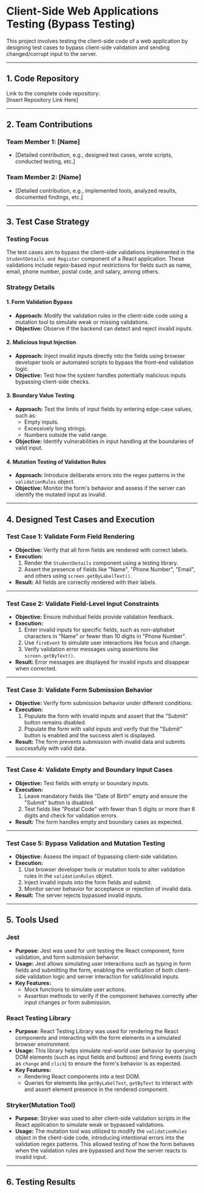 # Client-Side Web Applications Testing (Bypass Testing)

This project involves testing the client-side code of a web application by designing test cases to bypass client-side validation and sending changed/corrupt input to the server.

---

## 1. Code Repository  
Link to the complete code repository:  
[Insert Repository Link Here]  

---

## 2. Team Contributions  
### Team Member 1: [Name]  
- [Detailed contribution, e.g., designed test cases, wrote scripts, conducted testing, etc.]  

### Team Member 2: [Name]  
- [Detailed contribution, e.g., implemented tools, analyzed results, documented findings, etc.]  

---

## 3. Test Case Strategy  

### Testing Focus  
The test cases aim to bypass the client-side validations implemented in the `StudentDetails and Register` component of a React application. These validations include regex-based input restrictions for fields such as name, email, phone number, postal code, and salary, among others.

### Strategy Details  

#### 1. Form Validation Bypass  
- **Approach:** Modify the validation rules in the client-side code using a mutation tool to simulate weak or missing validations.  
- **Objective:** Observe if the backend can detect and reject invalid inputs.

#### 2. Malicious Input Injection  
- **Approach:** Inject invalid inputs directly into the fields using browser developer tools or automated scripts to bypass the front-end validation logic.  
- **Objective:** Test how the system handles potentially malicious inputs bypassing client-side checks.

#### 3. Boundary Value Testing  
- **Approach:** Test the limits of input fields by entering edge-case values, such as:  
  - Empty inputs.  
  - Excessively long strings.  
  - Numbers outside the valid range.  
- **Objective:** Identify vulnerabilities in input handling at the boundaries of valid input.

#### 4. Mutation Testing of Validation Rules  
- **Approach:** Introduce deliberate errors into the regex patterns in the `validationRules` object.  
- **Objective:** Monitor the form's behavior and assess if the server can identify the mutated input as invalid.

---


## 4. Designed Test Cases and Execution  

### Test Case 1: Validate Form Field Rendering  
- **Objective:** Verify that all form fields are rendered with correct labels.  
- **Execution:**  
  1. Render the `StudentDetails` component using a testing library.  
  2. Assert the presence of fields like "Name", "Phone Number", "Email", and others using `screen.getByLabelText()`.  
- **Result:** All fields are correctly rendered with their labels.  

---

### Test Case 2: Validate Field-Level Input Constraints  
- **Objective:** Ensure individual fields provide validation feedback.  
- **Execution:**  
  1. Enter invalid inputs for specific fields, such as non-alphabet characters in "Name" or fewer than 10 digits in "Phone Number".  
  2. Use `fireEvent` to simulate user interactions like focus and change.  
  3. Verify validation error messages using assertions like `screen.getByText()`.  
- **Result:** Error messages are displayed for invalid inputs and disappear when corrected.  

---

### Test Case 3: Validate Form Submission Behavior  
- **Objective:** Verify form submission behavior under different conditions.  
- **Execution:**  
  1. Populate the form with invalid inputs and assert that the "Submit" button remains disabled.  
  2. Populate the form with valid inputs and verify that the "Submit" button is enabled and the success alert is displayed.  
- **Result:** The form prevents submission with invalid data and submits successfully with valid data.  

---

### Test Case 4: Validate Empty and Boundary Input Cases  
- **Objective:** Test fields with empty or boundary inputs.  
- **Execution:**  
  1. Leave mandatory fields like "Date of Birth" empty and ensure the "Submit" button is disabled.  
  2. Test fields like "Postal Code" with fewer than 5 digits or more than 6 digits and check for validation errors.  
- **Result:** The form handles empty and boundary cases as expected.  

---

### Test Case 5: Bypass Validation and Mutation Testing  
- **Objective:** Assess the impact of bypassing client-side validation.  
- **Execution:**  
  1. Use browser developer tools or mutation tools to alter validation rules in the `validationRules` object.  
  2. Inject invalid inputs into the form fields and submit.  
  3. Monitor server behavior for acceptance or rejection of invalid data.  
- **Result:** The server rejects bypassed invalid inputs.  

---
## 5. Tools Used  

### Jest  
- **Purpose:** Jest was used for unit testing the React component, form validation, and form submission behavior.  
- **Usage:** Jest allows simulating user interactions such as typing in form fields and submitting the form, enabling the verification of both client-side validation logic and server interaction for valid/invalid inputs.  
- **Key Features:**  
  - Mock functions to simulate user actions.  
  - Assertion methods to verify if the component behaves correctly after input changes or form submission.

### React Testing Library  
- **Purpose:** React Testing Library was used for rendering the React components and interacting with the form elements in a simulated browser environment.  
- **Usage:** This library helps simulate real-world user behavior by querying DOM elements (such as input fields and buttons) and firing events (such as `change` and `click`) to ensure the form's behavior is as expected.  
- **Key Features:**  
  - Rendering React components into a test DOM.  
  - Queries for elements like `getByLabelText`, `getByText` to interact with and assert element presence in the rendered component.

### Stryker(Mutation Tool) 
- **Purpose:** Stryker was used to alter client-side validation scripts in the React application to simulate weak or bypassed validations.  
- **Usage:** The mutation tool was utilized to modify the `validationRules` object in the client-side code, introducing intentional errors into the validation regex patterns. This allowed testing of how the form behaves when the validation rules are bypassed and how the server reacts to invalid input.
 --- 
 ## 6. Testing Results

